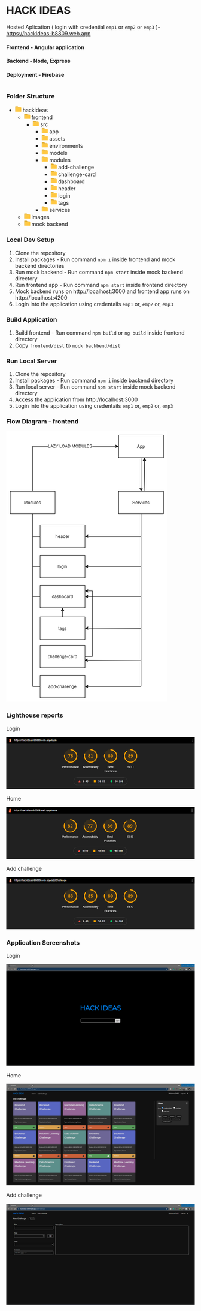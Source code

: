 # HACK IDEAS 
Hosted Aplication ( login with credential `emp1` or `emp2` or `emp3` )- https://hackideas-b8809.web.app

#### Frontend - Angular application
#### Backend - Node, Express
#### Deployment - Firebase
#
### Folder Structure
- ![folder](/images/folder.png) hackideas
  - ![folder](/images/folder.png) frontend
     - ![folder](/images/folder.png) src
        - ![folder](/images/folder.png) app
        - ![folder](/images/folder.png) assets
        - ![folder](/images/folder.png) environments
        - ![folder](/images/folder.png) models
        - ![folder](/images/folder.png) modules
            - ![folder](/images/folder.png) add-challenge
            - ![folder](/images/folder.png) challenge-card
            - ![folder](/images/folder.png) dashboard
            - ![folder](/images/folder.png) header
            - ![folder](/images/folder.png) login
            - ![folder](/images/folder.png) tags
        - ![folder](/images/folder.png) services
  - ![folder](/images/folder.png) images
  - ![folder](/images/folder.png) mock backend

### Local Dev Setup
1. Clone the repository
2. Install packages - Run command `npm i` inside frontend and mock backend directories
3. Run mock backend - Run command `npm start` inside mock backend directory
4. Run frontend app - Run command `npm start` inside frontend directory
5. Mock backend runs on http://localhost:3000 and frontend app runs on http://localhost:4200
6. Login into the application using credentails `emp1` or, `emp2` or, `emp3`

### Build Application
1. Build frontend - Run command `npm build` or `ng build` inside frontend directory
2. Copy `frontend/dist` to `mock backbend/dist`

### Run Local Server
1. Clone the repository
2. Install packages - Run command `npm i` inside backend directory
3. Run local server - Run command `npm start` inside mock backend directory
4. Access the application from http://localhost:3000
5. Login into the application using credentails `emp1` or, `emp2` or, `emp3`

### Flow Diagram - frontend
![flow diagram](/images/flow.png)

### Lighthouse reports

Login

![lighthouse-login](/images/lighthouse-login.png)

Home

![lighthouse-home](/images/lighthouse-home.png)

Add challenge

![lighthouse-add challenge](/images/lighthouse-add.png)


### Application Screenshots

Login

![login](/images/login.png)

Home

![home](/images/home.png)

Add challenge

![add challenge](/images/add.png)

